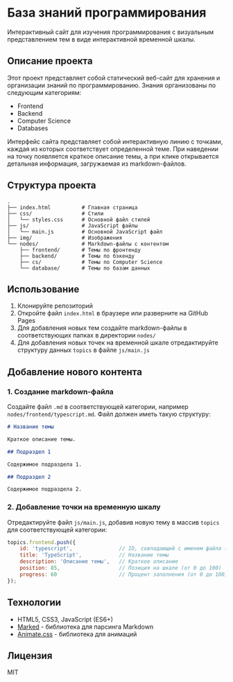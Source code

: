 # База знаний программирования

Интерактивный сайт для изучения программирования с визуальным представлением тем в виде интерактивной временной шкалы.

## Описание проекта

Этот проект представляет собой статический веб-сайт для хранения и организации знаний по программированию. Знания организованы по следующим категориям:

- Frontend
- Backend
- Computer Science
- Databases

Интерфейс сайта представляет собой интерактивную линию с точками, каждая из которых соответствует определенной теме. При наведении на точку появляется краткое описание темы, а при клике открывается детальная информация, загружаемая из markdown-файлов.

## Структура проекта

```
.
├── index.html          # Главная страница
├── css/                # Стили
│   └── styles.css      # Основной файл стилей
├── js/                 # JavaScript файлы
│   └── main.js         # Основной JavaScript файл
├── img/                # Изображения
└── nodes/              # Markdown-файлы с контентом
    ├── frontend/       # Темы по фронтенду
    ├── backend/        # Темы по бэкенду
    ├── cs/             # Темы по Computer Science
    └── database/       # Темы по базам данных
```

## Использование

1. Клонируйте репозиторий
2. Откройте файл `index.html` в браузере или разверните на GitHub Pages
3. Для добавления новых тем создайте markdown-файлы в соответствующих папках в директории `nodes/`
4. Для добавления новых точек на временной шкале отредактируйте структуру данных `topics` в файле `js/main.js`

## Добавление нового контента

### 1. Создание markdown-файла

Создайте файл `.md` в соответствующей категории, например `nodes/frontend/typescript.md`. Файл должен иметь такую структуру:

```markdown
# Название темы

Краткое описание темы.

## Подраздел 1

Содержимое подраздела 1.

## Подраздел 2

Содержимое подраздела 2.
```

### 2. Добавление точки на временную шкалу

Отредактируйте файл `js/main.js`, добавив новую тему в массив `topics` для соответствующей категории:

```javascript
topics.frontend.push({
    id: 'typescript',               // ID, совпадающий с именем файла (без .md)
    title: 'TypeScript',            // Название темы
    description: 'Описание темы',   // Краткое описание
    position: 85,                   // Позиция на шкале (от 0 до 100)
    progress: 60                    // Процент заполнения (от 0 до 100)
});
```

## Технологии

- HTML5, CSS3, JavaScript (ES6+)
- [Marked](https://marked.js.org/) - библиотека для парсинга Markdown
- [Animate.css](https://animate.style/) - библиотека для анимаций

## Лицензия

MIT 
